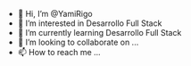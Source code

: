 - 👋 Hi, I’m @YamiRigo
- 👀 I’m interested in Desarrollo Full Stack
- 🌱 I’m currently learning Desarrollo Full Stack
- 💞️ I’m looking to collaborate on ...
- 📫 How to reach me ...

<!---
YamiRigo/YamiRigo is a ✨ special ✨ repository because its `README.md` (this file) appears on your GitHub profile.
You can click the Preview link to take a look at your changes.
--->
